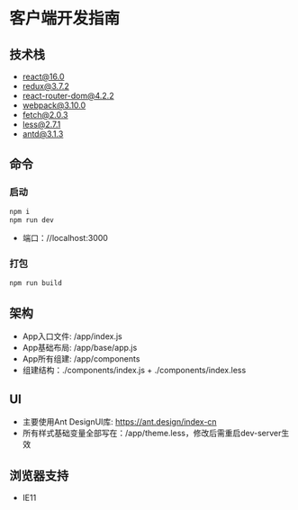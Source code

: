 # 客户端开发指南 

## 技术栈 
+ react@16.0
+ redux@3.7.2
+ react-router-dom@4.2.2
+ webpack@3.10.0
+ fetch@2.0.3
+ less@2.7.1
+ antd@3.1.3

## 命令 
### 启动
```sh
npm i
npm run dev
```
+ 端口：//localhost:3000

### 打包 
```sh
npm run build 
```

## 架构
+ App入口文件: /app/index.js
+ App基础布局: /app/base/app.js
+ App所有组建: /app/components
+ 组建结构：./components/index.js + ./components/index.less

## UI
+ 主要使用Ant DesignUI库: https://ant.design/index-cn
+ 所有样式基础变量全部写在：/app/theme.less，修改后需重启dev-server生效

## 浏览器支持
+ IE11
